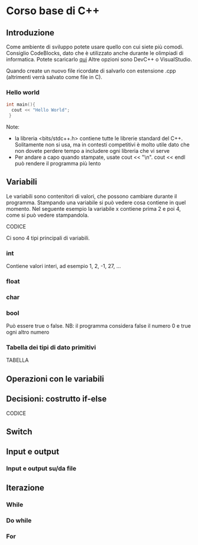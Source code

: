 # Corso base di C++

## Introduzione
Come ambiente di sviluppo potete usare quello con cui siete più comodi.
Consiglio CodeBlocks, dato che è utilizzato anche durante le olimpiadi di informatica.
Potete scaricarlo [qui](https://www.codeblocks.org/downloads/binaries/)
Altre opzioni sono DevC++ o VisualStudio.

Quando create un nuovo file ricordate di salvarlo con estensione .cpp (altrimenti verrà salvato come file in C).

### Hello world

```C
int main(){
  cout << "Hello World";
 }
```

Note:
- la libreria <bits/stdc++.h> contiene tutte le librerie standard del C++. Solitamente non si usa, ma in contesti competitivi è molto utile dato che non dovete perdere tempo a includere ogni libreria che vi serve
- Per andare a capo quando stampate, usate cout << "\n". cout << endl può rendere il programma più lento

## Variabili
Le variabili sono contenitori di valori, che possono cambiare durante il programma.
Stampando una variabile si può vedere cosa contiene in quel momento.
Nel seguente esempio la variabile x contiene prima 2 e poi 4, come si può vedere stampandola.

CODICE

Ci sono 4 tipi principali di variabili.

### int
Contiene valori interi, ad esempio 1, 2, -1, 27, ...

### float

### char

### bool
Può essere true o false.
NB: il programma considera false il numero 0 e true ogni altro numero

### Tabella dei tipi di dato primitivi
TABELLA

## Operazioni con le variabili


## Decisioni: costrutto if-else
CODICE

## Switch

## Input e output
### Input e output su/da file

## Iterazione
### While
### Do while
### For
